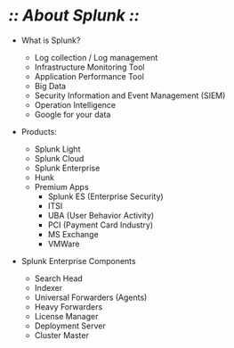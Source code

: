 # _:: About Splunk ::_

- What is Splunk?
	- Log collection / Log management
	- Infrastructure Monitoring Tool
	- Application Performance Tool
	- Big Data
	- Security Information and Event Management (SIEM)
	- Operation Intelligence
	- Google for your data

- Products:
	- Splunk Light
	- Splunk Cloud
	- Splunk Enterprise
	- Hunk
	- Premium Apps
		- Splunk ES (Enterprise Security)
		- ITSI
		- UBA (User Behavior Activity)
		- PCI (Payment Card Industry)
		- MS Exchange
		- VMWare

- Splunk Enterprise Components
	- Search Head
	- Indexer
	- Universal Forwarders (Agents)
	- Heavy Forwarders
	- License Manager
	- Deployment Server
	- Cluster Master